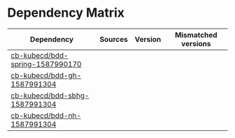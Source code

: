 # Dependency Matrix

Dependency | Sources | Version | Mismatched versions
---------- | ------- | ------- | -------------------
[cb-kubecd/bdd-spring-1587990170](https://github.com/cb-kubecd/bdd-spring-1587990170.git) |  | []() | 
[cb-kubecd/bdd-gh-1587991304](https://github.com/cb-kubecd/bdd-gh-1587991304.git) |  | []() | 
[cb-kubecd/bdd-sbhg-1587991304](https://github.com/cb-kubecd/bdd-sbhg-1587991304.git) |  | []() | 
[cb-kubecd/bdd-nh-1587991304](https://github.com/cb-kubecd/bdd-nh-1587991304.git) |  | []() | 
